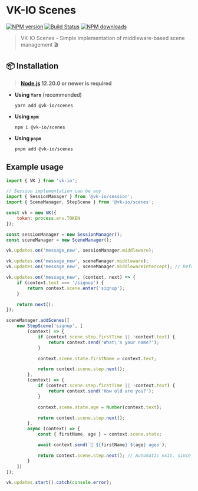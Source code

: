 # VK-IO Scenes

<a href="https://www.npmjs.com/package/@vk-io/scenes"><img src="https://img.shields.io/npm/v/@vk-io/scenes.svg?style=flat-square" alt="NPM version"></a>
<a href="https://github.com/negezor/vk-io/actions/workflows/tests.yml"><img src="https://img.shields.io/github/actions/workflow/status/negezor/vk-io/tests.yml?style=flat-square" alt="Build Status"></a>
<a href="https://www.npmjs.com/package/@vk-io/scenes"><img src="https://img.shields.io/npm/dt/@vk-io/scenes.svg?style=flat-square" alt="NPM downloads"></a>

> VK-IO Scenes - Simple implementation of middleware-based scene management 🎬

## 📦 Installation

> **[Node.js](https://nodejs.org/) 12.20.0 or newer is required**

- **Using `Yarn`** (recommended)
  ```shell
  yarn add @vk-io/scenes
  ```
- **Using `npm`**
  ```shell
  npm i @vk-io/scenes
  ```
- **Using `pnpm`**
  ```shell
  pnpm add @vk-io/scenes
  ```

## Example usage

```javascript
import { VK } from 'vk-io';

// Session implementation can be any
import { SessionManager } from '@vk-io/session';
import { SceneManager, StepScene } from '@vk-io/scenes';

const vk = new VK({
    token: process.env.TOKEN
});

const sessionManager = new SessionManager();
const sceneManager = new SceneManager();

vk.updates.on('message_new', sessionManager.middleware);

vk.updates.on('message_new', sceneManager.middleware);
vk.updates.on('message_new', sceneManager.middlewareIntercept); // Default scene entry handler

vk.updates.on('message_new', (context, next) => {
    if (context.text === '/signup') {
        return context.scene.enter('signup');
    }

    return next();
});

sceneManager.addScenes([
    new StepScene('signup', [
        (context) => {
            if (context.scene.step.firstTime || !context.text) {
                return context.send('What\'s your name?');
            }

            context.scene.state.firstName = context.text;

            return context.scene.step.next();
        },
        (context) => {
            if (context.scene.step.firstTime || !context.text) {
                return context.send('How old are you?');
            }

            context.scene.state.age = Number(context.text);

            return context.scene.step.next();
        },
        async (context) => {
            const { firstName, age } = context.scene.state;

            await context.send(`👤 ${firstName} ${age} ages`);

            return context.scene.step.next(); // Automatic exit, since this is the last scene
        }
    ])
]);

vk.updates.start().catch(console.error);
```
